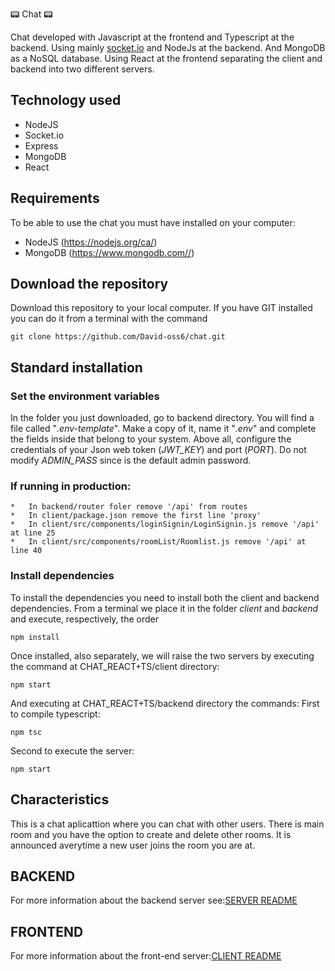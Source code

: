 📟 Chat 📟


Chat developed with Javascript at the frontend and Typescript at the backend. 
Using mainly [socket.io](https://socket.io/) and NodeJs at the backend. 
And MongoDB as a NoSQL database.
Using React at the frontend separating the client and backend into two different servers.

## Technology used

-   NodeJS
-   Socket.io
-   Express 
-   MongoDB
-   React

## Requirements

To be able to use the chat you must have installed on your computer:

-   NodeJS (<https://nodejs.org/ca/>)
-   MongoDB (<https://www.mongodb.com//>)

## Download the repository

Download this repository to your local computer. If you have GIT installed you can do it from a terminal with the command

    git clone https://github.com/David-oss6/chat.git


## Standard installation

### Set the environment variables

In the folder you just downloaded, go to backend directory. You will find a file called "_.env-template_". Make a copy of it, name it "_.env_" and complete the fields inside that belong to your system. Above all, configure the credentials of your Json web token (_JWT_KEY_) and port (_PORT_). Do not modify _ADMIN_PASS_ since is the default admin password.

### If running in production:

    *   In backend/router foler remove '/api' from routes
    *   In client/package.json remove the first line 'proxy'
    *   In client/src/components/loginSignin/LoginSignin.js remove '/api' at line 25
    *   In client/src/components/roomList/Roomlist.js remove '/api' at line 40

### Install dependencies

To install the dependencies you need to install both the client and backend dependencies. From a terminal we place it in the folder _client_ and _backend_ and execute, respectively, the order

    npm install

Once installed, also separately, we will raise the two servers by executing the command at CHAT_REACT+TS/client directory: 

    npm start

And executing at CHAT_REACT+TS/backend directory the commands:
First to compile typescript:

    npm tsc

Second to execute the server:

    npm start

## Characteristics

This is a chat aplicattion where you can chat with other users. There is main room and you have the option to create and delete other rooms.
It is announced averytime a new user joins the room you are at.

## BACKEND

For more information about the backend server see:[SERVER README](./backend/README.md)

## FRONTEND

For more information about the front-end server:[CLIENT README](./client/README.md)
